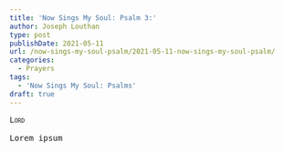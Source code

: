 ```yaml
---
title: 'Now Sings My Soul: Psalm 3:'
author: Joseph Louthan
type: post
publishDate: 2021-05-11
url: /now-sings-my-soul-psalm/2021-05-11-now-sings-my-soul-psalm/
categories:
  - Prayers
tags:
  - 'Now Sings My Soul: Psalms'
draft: true
---
```

<pre>
<div style="font-variant: small-caps;">Lord</div>
Lorem ipsum
</pre>
